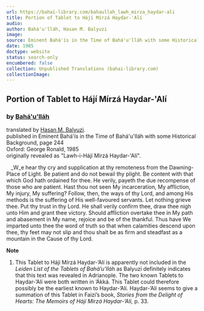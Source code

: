 ```yaml
---
url: https://bahai-library.com/bahaullah_lawh_mirza_haydar-ali
title: Portion of Tablet to Hájí Mírzá Haydar-'Alí
audio: 
author: Bahá'u'lláh, Hasan M. Balyuzi
image: 
source: Eminent Bahá'ís in the Time of Bahá'u'lláh with some Historical Background, page 244
date: 1985
doctype: website
status: search-only
encumbered: false
collection: Unpublished Translations (bahai-library.com)
collectionImage: 
---
```



## Portion of Tablet to Hájí Mírzá Haydar-'Alí

### by [Bahá'u'lláh](https://bahai-library.com/author/Bahá'u'lláh)

translated by [Hasan M. Balyuzi](https://bahai-library.com/author/Hasan%20M.%20Balyuzi).  
published in Eminent Bahá'ís in the Time of Bahá'u'lláh with some Historical Background, page 244  
Oxford: George Ronald, 1985  
originally revealed as "Lawh-i-Hájí Mírzá Haydar-'Alí".


   _W_e hear thy cry and supplication at thy remoteness from the Dawning-Place of Light. Be patient and do not bewail thy plight. Be content with that which God hath ordained for thee. He verily, payeth the due recompense of those who are patient. Hast thou not seen My incarceration, My affliction, My injury, My suffering? Follow, then, the ways of thy Lord, and among His methods is the suffering of His well-favoured servants. Let nothing grieve thee. Put thy trust in thy Lord. He shall verily confirm thee, draw thee nigh unto Him and grant thee victory. Should affliction overtake thee in My path and abasement in My name, rejoice and be of the thankful. Thus have We imparted unto thee the word of truth so that when calamities descend upon thee, thy feet may not slip and thou shalt be as firm and steadfast as a mountain in the Cause of thy Lord.

**Note**

1.  This Tablet to Hájí Mírzá Haydar-’Alí is apparently not included in the _Leiden List of the Tablets of Bahá’u’lláh_ as Balyuzí definitely indicates that this text was revealed in Adrianople. The two known Tablets to Haydar-’Alí were both written in ’Ákká. This Tablet could therefore possibly be the earliest known to Haydar-’Alí. Haydar-’Alí seems to give a summation of this Tablet in Faizí’s book, _Stories from the Delight of Hearts: The Memoirs of Hájí Mírzá Haydar-’Alí,_ p. 33.